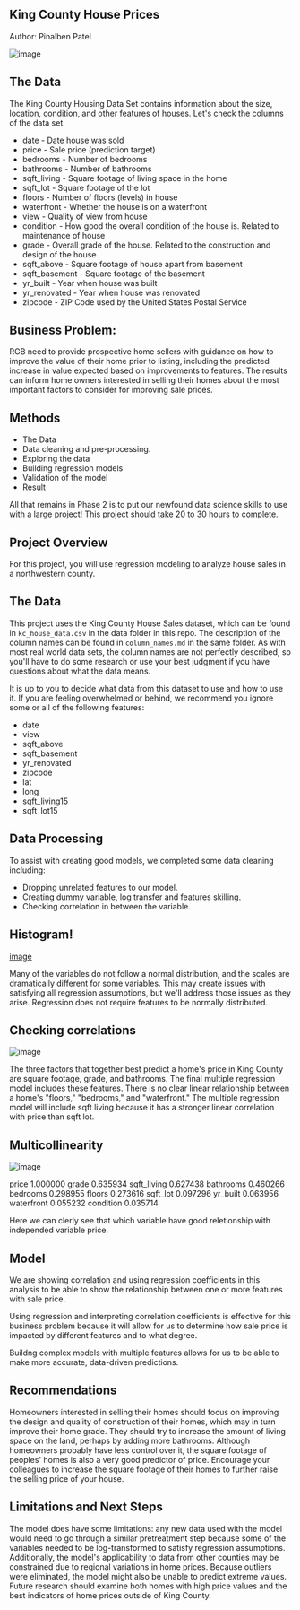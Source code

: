 ## King County House Prices 
Author: Pinalben Patel

![image](https://user-images.githubusercontent.com/119024066/218669940-36bf22f8-3670-46ab-9688-6f2baeb17653.png)


## The Data
The King County Housing Data Set contains information about the size, location, condition, and other features of houses. Let's check the columns of the data set.

* date - Date house was sold
* price - Sale price (prediction target)
* bedrooms - Number of bedrooms
* bathrooms - Number of bathrooms
* sqft_living - Square footage of living space in the home
* sqft_lot - Square footage of the lot
* floors - Number of floors (levels) in house
* waterfront - Whether the house is on a waterfront
* view - Quality of view from house
* condition - How good the overall condition of the house is. Related to maintenance of house
* grade - Overall grade of the house. Related to the construction and design of the house
* sqft_above - Square footage of house apart from basement
* sqft_basement - Square footage of the basement
* yr_built - Year when house was built
* yr_renovated - Year when house was renovated
* zipcode - ZIP Code used by the United States Postal Service

## Business Problem:
RGB need to provide prospective home sellers with guidance on how to improve the value of their home prior to listing, including the predicted increase in value expected based on improvements to features. The results can inform home owners interested in selling their homes about the most important factors to consider for improving sale prices.

## Methods
* The Data
* Data cleaning and pre-processing.
* Exploring the data
* Building regression models 
* Validation of the model
* Result

All that remains in Phase 2 is to put our newfound data science skills to use with a large project! This project should take 20 to 30 hours to complete.

## Project Overview

For this project, you will use regression modeling to analyze house sales in a northwestern county.

## The Data

This project uses the King County House Sales dataset, which can be found in  `kc_house_data.csv` in the data folder in this repo. The description of the column names can be found in `column_names.md` in the same folder. As with most real world data sets, the column names are not perfectly described, so you'll have to do some research or use your best judgment if you have questions about what the data means.

It is up to you to decide what data from this dataset to use and how to use it. If you are feeling overwhelmed or behind, we recommend you ignore some or all of the following features:

* date
* view
* sqft_above
* sqft_basement
* yr_renovated
* zipcode
* lat
* long
* sqft_living15
* sqft_lot15

## Data Processing

To assist with creating good models, we completed some data cleaning including:
* Dropping unrelated features to our model.
* Creating dummy variable, log transfer and features skilling.
* Checking correlation in between the variable.

## Histogram!

[image](https://user-images.githubusercontent.com/119024066/218673367-333dc353-90a1-41af-9149-5740e1ea18cd.png)

Many of the variables do not follow a normal distribution, and the scales are dramatically different for some variables. This may create issues with satisfying all regression assumptions, but we'll address those issues as they arise. Regression does not require features to be normally distributed.

## Checking correlations

![image](https://user-images.githubusercontent.com/119024066/218673541-f00d369d-6726-4077-be19-b10e47761fbd.png)

The three factors that together best predict a home's price in King County are square footage, grade, and bathrooms. The final multiple regression model includes these features. There is no clear linear relationship between a home's "floors," "bedrooms," and "waterfront." The multiple regression model will include sqft living because it has a stronger linear correlation with price than sqft lot.

## Multicollinearity

![image](https://user-images.githubusercontent.com/119024066/218674069-2139585f-9caf-4a4a-ba4e-662c91865f06.png)

price          1.000000
grade          0.635934
sqft_living    0.627438
bathrooms      0.460266
bedrooms       0.298955
floors         0.273616
sqft_lot       0.097296
yr_built       0.063956
waterfront     0.055232
condition      0.035714

Here we can clerly see that which variable have good reletionship with independed variable price.

## Model 

We are showing correlation and using regression coefficients in this analysis to be able to show the relationship between one or more features with sale price.

Using regression and interpreting correlation coefficients is effective for this business problem because it will allow for us to determine how sale price is impacted by different features and to what degree.

Buildng complex models with multiple features allows for us to be able to make more accurate, data-driven predictions.

## Recommendations
 
Homeowners interested in selling their homes should focus on improving the design and quality of construction of their homes, which may in turn improve their home grade. They should try to increase the amount of living space on the land, perhaps by adding more bathrooms. Although homeowners probably have less control over it, the square footage of peoples' homes is also a very good predictor of price. Encourage your colleagues to increase the square footage of their homes to further raise the selling price of your house.

## Limitations and Next Steps

The model does have some limitations: any new data used with the model would need to go through a similar pretreatment step because some of the variables needed to be log-transformed to satisfy regression assumptions. Additionally, the model's applicability to data from other counties may be constrained due to regional variations in home prices. Because outliers were eliminated, the model might also be unable to predict extreme values. Future research should examine both homes with high price values and the best indicators of home prices outside of King County.



















